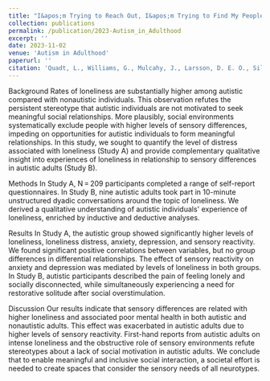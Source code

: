 ```yaml
---
title: "I&apos;m Trying to Reach Out, I&apos;m Trying to Find My People: A Mixed-Methods Investigation of the Link Between Sensory Differences, Loneliness, and Mental Health in Autistic and Nonautistic Adults"
collection: publications
permalink: /publication/2023-Autism_in_Adulthood
excerpt: ''
date: 2023-11-02
venue: 'Autism in Adulthood'
paperurl: ''
citation: 'Quadt, L., Williams, G., Mulcahy, J., Larsson, D. E. O., Silva, M., Arnold, A. J., Critchley, H. D., & Garfinkel, S. N. (2023). &quot;I&apos;m Trying to Reach Out, I&apos;m Trying to Find My People: A Mixed-Methods Investigation of the Link Between Sensory Differences, Loneliness, and Mental Health in Autistic and Nonautistic Adults.&quot; <i>Autism in Adulthood</i>.'
---
```


Background
Rates of loneliness are substantially higher among autistic compared with nonautistic individuals. This observation refutes the persistent stereotype that autistic individuals are not motivated to seek meaningful social relationships. More plausibly, social environments systematically exclude people with higher levels of sensory differences, impeding on opportunities for autistic individuals to form meaningful relationships. In this study, we sought to quantify the level of distress associated with loneliness (Study A) and provide complementary qualitative insight into experiences of loneliness in relationship to sensory differences in autistic adults (Study B).

Methods
In Study A, N = 209 participants completed a range of self-report questionnaires. In Study B, nine autistic adults took part in 10-minute unstructured dyadic conversations around the topic of loneliness. We derived a qualitative understanding of autistic individuals' experience of loneliness, enriched by inductive and deductive analyses.

Results
In Study A, the autistic group showed significantly higher levels of loneliness, loneliness distress, anxiety, depression, and sensory reactivity. We found significant positive correlations between variables, but no group differences in differential relationships. The effect of sensory reactivity on anxiety and depression was mediated by levels of loneliness in both groups. In Study B, autistic participants described the pain of feeling lonely and socially disconnected, while simultaneously experiencing a need for restorative solitude after social overstimulation.

Discussion
Our results indicate that sensory differences are related with higher loneliness and associated poor mental health in both autistic and nonautistic adults. This effect was exacerbated in autistic adults due to higher levels of sensory reactivity. First-hand reports from autistic adults on intense loneliness and the obstructive role of sensory environments refute stereotypes about a lack of social motivation in autistic adults. We conclude that to enable meaningful and inclusive social interaction, a societal effort is needed to create spaces that consider the sensory needs of all neurotypes.